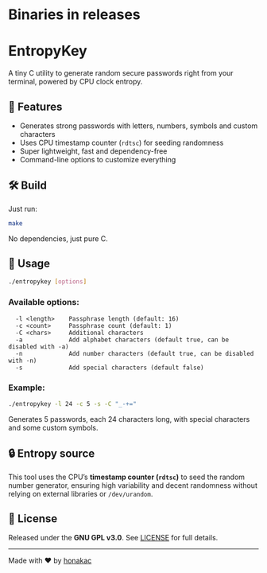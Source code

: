 # Binaries in releases

# EntropyKey

A tiny C utility to generate random secure passwords right from your terminal, powered by CPU clock entropy.

## 🚀 Features

- Generates strong passwords with letters, numbers, symbols and custom characters
- Uses CPU timestamp counter (`rdtsc`) for seeding randomness
- Super lightweight, fast and dependency-free
- Command-line options to customize everything

## 🛠️ Build

Just run:

```bash
make
```

No dependencies, just pure C.

## 🧪 Usage

```bash
./entropykey [options]
```

### Available options:

```
  -l <length>    Passphrase length (default: 16)
  -c <count>     Passphrase count (default: 1)
  -C <chars>     Additional characters
  -a             Add alphabet characters (default true, can be disabled with -a)
  -n             Add number characters (default true, can be disabled with -n)
  -s             Add special characters (default false)
```

### Example:

```bash
./entropykey -l 24 -c 5 -s -C "_-+="
```

Generates 5 passwords, each 24 characters long, with special characters and some custom symbols.

## 🔒 Entropy source

This tool uses the CPU’s **timestamp counter (`rdtsc`)** to seed the random number generator, ensuring high variability and decent randomness without relying on external libraries or `/dev/urandom`.

## 📜 License

Released under the **GNU GPL v3.0**.
See [LICENSE](LICENSE) for full details.

---

Made with ❤️ by [honakac](https://github.com/honakac)
